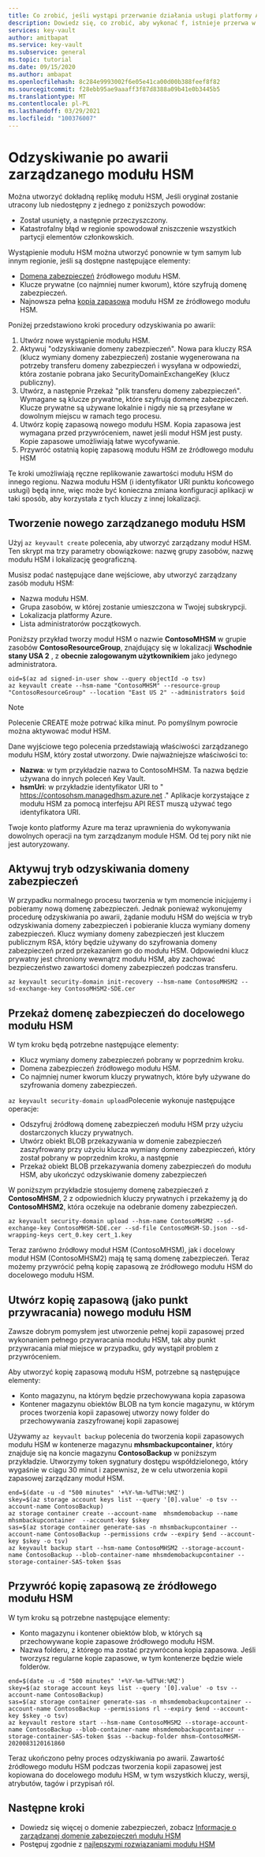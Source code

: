 ```yaml
---
title: Co zrobić, jeśli wystąpi przerwanie działania usługi platformy Azure, które ma wpływ na zarządzane moduły HSM Azure Key Vault | Microsoft Docs
description: Dowiedz się, co zrobić, aby wykonać f, istnieje przerwa w działaniu usługi platformy Azure, która wpływa na zarządzane moduły HSM.
services: key-vault
author: amitbapat
ms.service: key-vault
ms.subservice: general
ms.topic: tutorial
ms.date: 09/15/2020
ms.author: ambapat
ms.openlocfilehash: 8c284e9993002f6e05e41ca00d00b388feef8f82
ms.sourcegitcommit: f28ebb95ae9aaaff3f87d8388a09b41e0b3445b5
ms.translationtype: MT
ms.contentlocale: pl-PL
ms.lasthandoff: 03/29/2021
ms.locfileid: "100376007"
---
```

# <a name="managed-hsm-disaster-recovery"></a>Odzyskiwanie po awarii zarządzanego modułu HSM

Można utworzyć dokładną replikę modułu HSM, Jeśli oryginał zostanie utracony lub niedostępny z jednego z poniższych powodów:

- Został usunięty, a następnie przeczyszczony.
- Katastrofalny błąd w regionie spowodował zniszczenie wszystkich partycji elementów członkowskich.

Wystąpienie modułu HSM można utworzyć ponownie w tym samym lub innym regionie, jeśli są dostępne następujące elementy:
- [Domena zabezpieczeń](security-domain.md) źródłowego modułu HSM.
- Klucze prywatne (co najmniej numer kworum), które szyfrują domenę zabezpieczeń.
- Najnowsza pełna [kopia zapasowa](backup-restore.md) modułu HSM ze źródłowego modułu HSM.

Poniżej przedstawiono kroki procedury odzyskiwania po awarii:

1. Utwórz nowe wystąpienie modułu HSM.
1. Aktywuj "odzyskiwanie domeny zabezpieczeń". Nowa para kluczy RSA (klucz wymiany domeny zabezpieczeń) zostanie wygenerowana na potrzeby transferu domeny zabezpieczeń i wysyłana w odpowiedzi, która zostanie pobrana jako SecurityDomainExchangeKey (klucz publiczny).
1. Utwórz, a następnie Przekaż "plik transferu domeny zabezpieczeń". Wymagane są klucze prywatne, które szyfrują domenę zabezpieczeń. Klucze prywatne są używane lokalnie i nigdy nie są przesyłane w dowolnym miejscu w ramach tego procesu.
1. Utwórz kopię zapasową nowego modułu HSM. Kopia zapasowa jest wymagana przed przywróceniem, nawet jeśli moduł HSM jest pusty. Kopie zapasowe umożliwiają łatwe wycofywanie.
1. Przywróć ostatnią kopię zapasową modułu HSM ze źródłowego modułu HSM

Te kroki umożliwiają ręczne replikowanie zawartości modułu HSM do innego regionu. Nazwa modułu HSM (i identyfikator URI punktu końcowego usługi) będą inne, więc może być konieczna zmiana konfiguracji aplikacji w taki sposób, aby korzystała z tych kluczy z innej lokalizacji.

## <a name="create-a-new-managed-hsm"></a>Tworzenie nowego zarządzanego modułu HSM

Użyj `az keyvault create` polecenia, aby utworzyć zarządzany moduł HSM. Ten skrypt ma trzy parametry obowiązkowe: nazwę grupy zasobów, nazwę modułu HSM i lokalizację geograficzną.

Musisz podać następujące dane wejściowe, aby utworzyć zarządzany zasób modułu HSM:

- Nazwa modułu HSM.
- Grupa zasobów, w której zostanie umieszczona w Twojej subskrypcji.
- Lokalizacja platformy Azure.
- Lista administratorów początkowych.

Poniższy przykład tworzy moduł HSM o nazwie **ContosoMHSM** w grupie zasobów  **ContosoResourceGroup**, znajdujący się w lokalizacji **Wschodnie stany USA 2** , z **obecnie zalogowanym użytkownikiem** jako jedynego administratora.

```azurecli-interactive
oid=$(az ad signed-in-user show --query objectId -o tsv)
az keyvault create --hsm-name "ContosoMHSM" --resource-group "ContosoResourceGroup" --location "East US 2" --administrators $oid
```

> [!NOTE]
> Polecenie CREATE może potrwać kilka minut. Po pomyślnym powrocie można aktywować moduł HSM.

Dane wyjściowe tego polecenia przedstawiają właściwości zarządzanego modułu HSM, który został utworzony. Dwie najważniejsze właściwości to:

* **Nazwa**: w tym przykładzie nazwa to ContosoMHSM. Ta nazwa będzie używana do innych poleceń Key Vault.
* **hsmUri**: w przykładzie identyfikator URI to " https://contosohsm.managedhsm.azure.net ." Aplikacje korzystające z modułu HSM za pomocą interfejsu API REST muszą używać tego identyfikatora URI.

Twoje konto platformy Azure ma teraz uprawnienia do wykonywania dowolnych operacji na tym zarządzanym module HSM. Od tej pory nikt nie jest autoryzowany.

## <a name="activate-the-security-domain-recovery-mode"></a>Aktywuj tryb odzyskiwania domeny zabezpieczeń

W przypadku normalnego procesu tworzenia w tym momencie inicjujemy i pobieramy nową domenę zabezpieczeń. Jednak ponieważ wykonujemy procedurę odzyskiwania po awarii, żądanie modułu HSM do wejścia w tryb odzyskiwania domeny zabezpieczeń i pobieranie klucza wymiany domeny zabezpieczeń. Klucz wymiany domeny zabezpieczeń jest kluczem publicznym RSA, który będzie używany do szyfrowania domeny zabezpieczeń przed przekazaniem go do modułu HSM. Odpowiedni klucz prywatny jest chroniony wewnątrz modułu HSM, aby zachować bezpieczeństwo zawartości domeny zabezpieczeń podczas transferu.

```azurecli-interactive
az keyvault security-domain init-recovery --hsm-name ContosoMHSM2 --sd-exchange-key ContosoMHSM2-SDE.cer
```

## <a name="upload-security-domain-to-destination-hsm"></a>Przekaż domenę zabezpieczeń do docelowego modułu HSM

W tym kroku będą potrzebne następujące elementy:
- Klucz wymiany domeny zabezpieczeń pobrany w poprzednim kroku.
- Domena zabezpieczeń źródłowego modułu HSM.
- Co najmniej numer kworum kluczy prywatnych, które były używane do szyfrowania domeny zabezpieczeń.

`az keyvault security-domain upload`Polecenie wykonuje następujące operacje:

- Odszyfruj źródłową domenę zabezpieczeń modułu HSM przy użyciu dostarczonych kluczy prywatnych. 
- Utwórz obiekt BLOB przekazywania w domenie zabezpieczeń zaszyfrowany przy użyciu klucza wymiany domeny zabezpieczeń, który został pobrany w poprzednim kroku, a następnie
- Przekaż obiekt BLOB przekazywania domeny zabezpieczeń do modułu HSM, aby ukończyć odzyskiwanie domeny zabezpieczeń

W poniższym przykładzie stosujemy domenę zabezpieczeń z **ContosoMHSM**, 2 z odpowiednich kluczy prywatnych i przekażemy ją do **ContosoMHSM2**, która oczekuje na odebranie domeny zabezpieczeń. 

```azurecli-interactive
az keyvault security-domain upload --hsm-name ContosoMHSM2 --sd-exchange-key ContosoMHSM-SDE.cer --sd-file ContosoMHSM-SD.json --sd-wrapping-keys cert_0.key cert_1.key
```

Teraz zarówno źródłowy moduł HSM (ContosoMHSM), jak i docelowy moduł HSM (ContosoMHSM2) mają tę samą domenę zabezpieczeń. Teraz możemy przywrócić pełną kopię zapasową ze źródłowego modułu HSM do docelowego modułu HSM.

## <a name="create-a-backup-as-a-restore-point-of-your-new-hsm"></a>Utwórz kopię zapasową (jako punkt przywracania) nowego modułu HSM

Zawsze dobrym pomysłem jest utworzenie pełnej kopii zapasowej przed wykonaniem pełnego przywracania modułu HSM, tak aby punkt przywracania miał miejsce w przypadku, gdy wystąpił problem z przywróceniem.

Aby utworzyć kopię zapasową modułu HSM, potrzebne są następujące elementy:
- Konto magazynu, na którym będzie przechowywana kopia zapasowa
- Kontener magazynu obiektów BLOB na tym koncie magazynu, w którym proces tworzenia kopii zapasowej utworzy nowy folder do przechowywania zaszyfrowanej kopii zapasowej

Używamy `az keyvault backup` polecenia do tworzenia kopii zapasowych modułu HSM w kontenerze magazynu **mhsmbackupcontainer**, który znajduje się na koncie magazynu **ContosoBackup** w poniższym przykładzie. Utworzymy token sygnatury dostępu współdzielonego, który wygaśnie w ciągu 30 minut i zapewnisz, że w celu utworzenia kopii zapasowej zarządzany moduł HSM.

```azurecli-interactive
end=$(date -u -d "500 minutes" '+%Y-%m-%dT%H:%MZ')
skey=$(az storage account keys list --query '[0].value' -o tsv --account-name ContosoBackup)
az storage container create --account-name  mhsmdemobackup --name mhsmbackupcontainer  --account-key $skey
sas=$(az storage container generate-sas -n mhsmbackupcontainer --account-name ContosoBackup --permissions crdw --expiry $end --account-key $skey -o tsv)
az keyvault backup start --hsm-name ContosoMHSM2 --storage-account-name ContosoBackup --blob-container-name mhsmdemobackupcontainer --storage-container-SAS-token $sas

```

## <a name="restore-backup-from-source-hsm"></a>Przywróć kopię zapasową ze źródłowego modułu HSM

W tym kroku są potrzebne następujące elementy:

- Konto magazynu i kontener obiektów blob, w których są przechowywane kopie zapasowe źródłowego modułu HSM.
- Nazwa folderu, z którego ma zostać przywrócona kopia zapasowa. Jeśli tworzysz regularne kopie zapasowe, w tym kontenerze będzie wiele folderów.


```azurecli-interactive
end=$(date -u -d "500 minutes" '+%Y-%m-%dT%H:%MZ')
skey=$(az storage account keys list --query '[0].value' -o tsv --account-name ContosoBackup)
sas=$(az storage container generate-sas -n mhsmdemobackupcontainer --account-name ContosoBackup --permissions rl --expiry $end --account-key $skey -o tsv)
az keyvault restore start --hsm-name ContosoMHSM2 --storage-account-name ContosoBackup --blob-container-name mhsmdemobackupcontainer --storage-container-SAS-token $sas --backup-folder mhsm-ContosoMHSM-2020083120161860
```

Teraz ukończono pełny proces odzyskiwania po awarii. Zawartość źródłowego modułu HSM podczas tworzenia kopii zapasowej jest kopiowana do docelowego modułu HSM, w tym wszystkich kluczy, wersji, atrybutów, tagów i przypisań ról.

## <a name="next-steps"></a>Następne kroki

- Dowiedz się więcej o domenie zabezpieczeń, zobacz [Informacje o zarządzanej domenie zabezpieczeń modułu HSM](security-domain.md)
- Postępuj zgodnie z [najlepszymi rozwiązaniami modułu HSM](best-practices.md)
